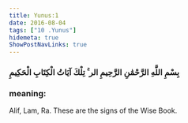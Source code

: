 ```yaml
---
title: Yunus:1
date: 2016-08-04
tags: ["10 .Yunus"]
hidemeta: true 
ShowPostNavLinks: true 
---
```

### بِسْمِ اللَّهِ الرَّحْمَٰنِ الرَّحِيمِ الر ۚ تِلْكَ آيَاتُ الْكِتَابِ الْحَكِيمِ
### meaning: 
Alif, Lam, Ra. These are the signs of the Wise Book.
